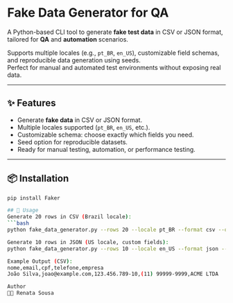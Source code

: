 # Fake Data Generator for QA

A Python-based CLI tool to generate **fake test data** in CSV or JSON format, tailored for **QA** and **automation** scenarios.

Supports multiple locales (e.g., `pt_BR`, `en_US`), customizable field schemas, and reproducible data generation using seeds.  
Perfect for manual and automated test environments without exposing real data.

---

## ✨ Features
- Generate **fake data** in CSV or JSON format.
- Multiple locales supported (`pt_BR`, `en_US`, etc.).
- Customizable schema: choose exactly which fields you need.
- Seed option for reproducible datasets.
- Ready for manual testing, automation, or performance testing.

---

## 📦 Installation
```bash
pip install Faker

## 🚀 Usage
Generate 20 rows in CSV (Brazil locale):
```bash
python fake_data_generator.py --rows 20 --locale pt_BR --format csv --output data.csv

Generate 10 rows in JSON (US locale, custom fields):
python fake_data_generator.py --rows 10 --locale en_US --format json --schema name,email,address --output data.json

Example Output (CSV):
nome,email,cpf,telefone,empresa
João Silva,joao@example.com,123.456.789-10,(11) 99999-9999,ACME LTDA

Author
👩‍💻 Renata Sousa
